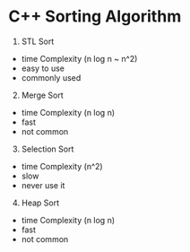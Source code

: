 # C++ Sorting Algorithm

1. STL Sort 
- time Complexity (n log n ~ n^2)
- easy to use
- commonly used

2. Merge Sort 
- time Complexity (n log n)
- fast
- not common

3. Selection Sort 
- time Complexity (n^2)
- slow
- never use it

4. Heap Sort 
- time Complexity (n log n)
- fast
- not common
